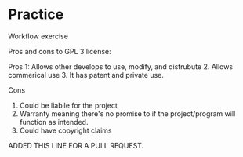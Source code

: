 # Practice
Workflow exercise

Pros and cons to GPL 3 license:

Pros
1: Allows other develops to use, modify, and distrubute
2. Allows commerical use
3. It has patent and private use.

Cons
1. Could be liabile for the project
2. Warranty meaning there's no promise to if the project/program will function as intended.
3. Could have copyright claims



ADDED THIS LINE FOR A PULL REQUEST.
